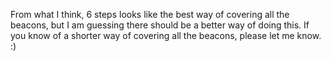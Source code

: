From what I think, 6 steps looks like the best way of covering all the beacons, but I am guessing there should be a better way of doing this. If you know of a shorter way of covering all the beacons, please let me know. :)
